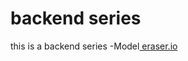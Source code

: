 # backend series
this is a backend series 
-Model[ eraser.io](https://app.eraser.io/workspace/YtPqZ1VogxGy1jzIDkzj)